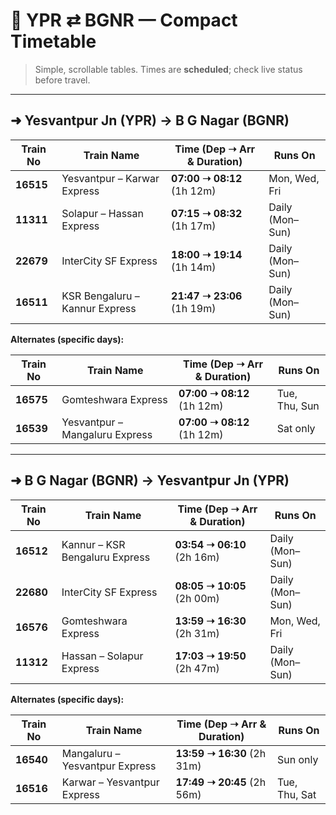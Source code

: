 # 🚆 YPR ⇄ BGNR — Compact Timetable

> Simple, scrollable tables. Times are **scheduled**; check live status before travel.

---

## ➜ Yesvantpur Jn (YPR) → B G Nagar (BGNR)

<div class="table-responsive">
<table class="table table-sm align-middle">
  <thead>
    <tr>
      <th>Train No</th>
      <th>Train Name</th>
      <th>Time (Dep ➝ Arr &amp; Duration)</th>
      <th>Runs On</th>
    </tr>
  </thead>
  <tbody>
    <tr>
      <td><strong>16515</strong></td>
      <td>Yesvantpur – Karwar Express</td>
      <td><strong>07:00 ➝ 08:12</strong> (1h 12m)</td>
      <td>Mon, Wed, Fri</td>
    </tr>
    <tr>
      <td><strong>11311</strong></td>
      <td>Solapur – Hassan Express</td>
      <td><strong>07:15 ➝ 08:32</strong> (1h 17m)</td>
      <td>Daily (Mon–Sun)</td>
    </tr>
    <tr>
      <td><strong>22679</strong></td>
      <td>InterCity SF Express</td>
      <td><strong>18:00 ➝ 19:14</strong> (1h 14m)</td>
      <td>Daily (Mon–Sun)</td>
    </tr>
    <tr>
      <td><strong>16511</strong></td>
      <td>KSR Bengaluru – Kannur Express</td>
      <td><strong>21:47 ➝ 23:06</strong> (1h 19m)</td>
      <td>Daily (Mon–Sun)</td>
    </tr>
  </tbody>
</table>
</div>

**Alternates (specific days):**

<div class="table-responsive">
<table class="table table-sm align-middle">
  <thead>
    <tr>
      <th>Train No</th>
      <th>Train Name</th>
      <th>Time (Dep ➝ Arr &amp; Duration)</th>
      <th>Runs On</th>
    </tr>
  </thead>
  <tbody>
    <tr>
      <td><strong>16575</strong></td>
      <td>Gomteshwara Express</td>
      <td><strong>07:00 ➝ 08:12</strong> (1h 12m)</td>
      <td>Tue, Thu, Sun</td>
    </tr>
    <tr>
      <td><strong>16539</strong></td>
      <td>Yesvantpur – Mangaluru Express</td>
      <td><strong>07:00 ➝ 08:12</strong> (1h 12m)</td>
      <td>Sat only</td>
    </tr>
  </tbody>
</table>
</div>

---

## ➜ B G Nagar (BGNR) → Yesvantpur Jn (YPR)

<div class="table-responsive">
<table class="table table-sm align-middle">
  <thead>
    <tr>
      <th>Train No</th>
      <th>Train Name</th>
      <th>Time (Dep ➝ Arr &amp; Duration)</th>
      <th>Runs On</th>
    </tr>
  </thead>
  <tbody>
    <tr>
      <td><strong>16512</strong></td>
      <td>Kannur – KSR Bengaluru Express</td>
      <td><strong>03:54 ➝ 06:10</strong> (2h 16m)</td>
      <td>Daily (Mon–Sun)</td>
    </tr>
    <tr>
      <td><strong>22680</strong></td>
      <td>InterCity SF Express</td>
      <td><strong>08:05 ➝ 10:05</strong> (2h 00m)</td>
      <td>Daily (Mon–Sun)</td>
    </tr>
    <tr>
      <td><strong>16576</strong></td>
      <td>Gomteshwara Express</td>
      <td><strong>13:59 ➝ 16:30</strong> (2h 31m)</td>
      <td>Mon, Wed, Fri</td>
    </tr>
    <tr>
      <td><strong>11312</strong></td>
      <td>Hassan – Solapur Express</td>
      <td><strong>17:03 ➝ 19:50</strong> (2h 47m)</td>
      <td>Daily (Mon–Sun)</td>
    </tr>
  </tbody>
</table>
</div>

**Alternates (specific days):**

<div class="table-responsive">
<table class="table table-sm align-middle">
  <thead>
    <tr>
      <th>Train No</th>
      <th>Train Name</th>
      <th>Time (Dep ➝ Arr &amp; Duration)</th>
      <th>Runs On</th>
    </tr>
  </thead>
  <tbody>
    <tr>
      <td><strong>16540</strong></td>
      <td>Mangaluru – Yesvantpur Express</td>
      <td><strong>13:59 ➝ 16:30</strong> (2h 31m)</td>
      <td>Sun only</td>
    </tr>
    <tr>
      <td><strong>16516</strong></td>
      <td>Karwar – Yesvantpur Express</td>
      <td><strong>17:49 ➝ 20:45</strong> (2h 56m)</td>
      <td>Tue, Thu, Sat</td>
    </tr>
  </tbody>
</table>
</div>